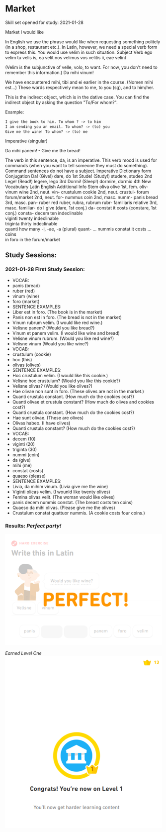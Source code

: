 # Market 
Skill set opened for study: 2021-01-28

Market
I would like

In English we use the phrase would like when requesting something politely (in a shop, restaurant etc.). In Latin, however, we need a special verb form to express this. You would use velim in such situation.
Subject 	Verb
ego 	velim
tu 	velis
is, ea 	velit
nos 	velimus
vos 	velitis
ii, eae 	velint

(Velim is the subjunctive of velle, volo, to want. For now, you don't need to remember this information.)
Da mihi vinum!

We have encountered mihi, tibi and ei earlier in the course. (Nomen mihi est...) These words respectively mean to me, to you (sg), and to him/her.

This is the indirect object, which is in the dative case. You can find the indirect object by asking the question "To/For whom?".

Example:

    I give the book to him. To whom ? -> to him
    I am sending you an email. To whom? -> (to) you
    Give me the wine! To whom? -> (to) me

Imperative (singular)

Da mihi panem! - Give me the bread!

The verb in this sentence, da, is an imperative. This verb mood is used for commands (when you want to tell someone they must do something). Command sentences do not have a subject.
Imperative 	Dictionary form 	Conjugation
Da! (Give!) 	dare, do 	1st
Stude! (Study!) 	studere, studeo 	2nd
Lege! (Read!) 	legere, lego 	3rd
Dormi! (Sleep!) 	dormire, dormio 	4th
New Vocabulary
Latin 	English 	Additional Info 	Stem
oliva 	olive 	1st, fem. 	oliv-
vinum 	wine 	2nd, neut. 	vin-
crustulum 	cookie 	2nd, neut. 	crustul-
forum 	forum/market 	2nd, neut. 	for-
nummus 	coin 	2nd, masc. 	numm-
panis 	bread 	3rd, masc. 	pan-
ruber 	red 	ruber, rubra, rubrum 	rubr-
familiaris 	relative 	3rd, masc. 	familiar-
do 	I give 	(dare, 1st conj.) 	da-
constat 	it costs 	(constare, 1st conj.) 	consta-
decem 	ten 	indeclinable 	
viginti 	twenty 	indeclinable 	
triginta 	thirty 	indeclinable 	
quanti 	how many 	-i, -ae, -a (plural) 	quant-
... nummis constat 	it costs ... coins 		
in foro 	in the forum/market 		



## Study Sessions:

### 2021-01-28 First Study Session:
* VOCAB:
* panis (bread)
* ruber (red)
* vinum (wine) 
* foro (market)
* SENTENCE EXAMPLES: 
* Liber est in foro. (The book is in the market)
* Panis non est in foro. (The bread is not in the market) 
* Vinum rubrum velim. (I would like red wine.) 
* Velisne panem? (Would you like bread?)
* Vinum et panem velim. (I would like wine and bread)
* Velisne vinum rubrum. (Would you like red wine?)
* Velisne vinum (Would you like wine?) 
* VOCAB:
* crustulum (cookie)
* hoc (this)
* olivas (olives)
* SENTENCE EXAMPLES: 
* Hoc crustulum velim. (I would like this cookie.)
* Velisne hoc crustulum? (Would you like this cookie?) 
* Velisne olivas? (Would you like olives?) 
* Hae olivae non sunt in foro. (These olives are not in the market.) 
* Quanti crustula constant. (How much do the cookies cost?) 
* Quanti olivae et crustula constant? (How much do olives and cookies cost?)
* Quanti crustula constant. (How much do the cookies cost?) 
* Hae sunt olivae. (These are olives)
* Olivas habeo. (I have olives)
* Quanti crustula constant? (How much do the cookies cost?) 
* VOCAB:
* decem (10)
* viginti (20)
* triginta (30)
* nummi (coin)
* da (give)
* mihi (me)
* constat (costs)
* quaeso (please)
* SENTENCE EXAMPLES: 
* Livia, da mihim vinum. (Livia give me the wine)
* Viginti olicas velim. (I wounld like twenty olives)
* Femina olivas velit. (The woman would like olives)
* panis decem nummis constat. (The breast costs ten coins)
* Quaeso da mihi olivas. (Please give me the olives)
* Crustulum constat quattuor nummis. (A cookie costs four coins.)
### Results: *Perfect party!*
![results](https://github.com/EO4wellness/T-I-L/blob/main/polyglot/Latin/Castle-2/Images/2021-01-28_Market-first-study-session.png)

*Earned Level One*
![level1](https://github.com/EO4wellness/T-I-L/blob/main/polyglot/Latin/Castle-2/Images/2021-01-28_earned-Level1-Market-Castle2.png)


